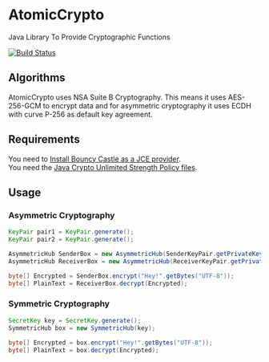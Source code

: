 # AtomicCrypto
Java Library To Provide Cryptographic Functions

[![Build Status](https://travis-ci.com/hyperxpro/AtomicCrypto.svg?branch=master)](https://travis-ci.org/hyperxpro/AtomicCrypto)


## Algorithms
AtomicCrypto uses NSA Suite B Cryptography. This means it uses AES-256-GCM to encrypt data and for asymmetric cryptography it uses ECDH with curve P-256 as default key agreement.

## Requirements
You need to [Install Bouncy Castle as a JCE provider](http://www.bouncycastle.org/wiki/display/JA1/Provider+Installation). <br />
You need the [Java Crypto Unlimited Strength Policy files](https://www.oracle.com/technetwork/java/javase/downloads/jce8-download-2133166.html).

## Usage
### Asymmetric Cryptography
```Java
KeyPair pair1 = KeyPair.generate();
KeyPair pair2 = KeyPair.generate();

AsymmetricHub SenderBox = new AsymmetricHub(SenderKeyPair.getPrivateKey(), ReceiverKeyPair.getPublicKey());
AsymmetricHub ReceiverBox = new AsymmetricHub(ReceiverKeyPair.getPrivateKey(), SenderKeyPair.getPublicKey());

byte[] Encrypted = SenderBox.encrypt("Hey!".getBytes("UTF-8"));
byte[] PlainText = ReceiverBox.decrypt(Encrypted);
```

### Symmetric Cryptography
```Java
SecretKey key = SecretKey.generate();
SymmetricHub box = new SymmetricHub(key);
         
byte[] Encrypted = box.encrypt("Hey!".getBytes("UTF-8"));
byte[] PlainText = box.decrypt(Encrypted);	
```
